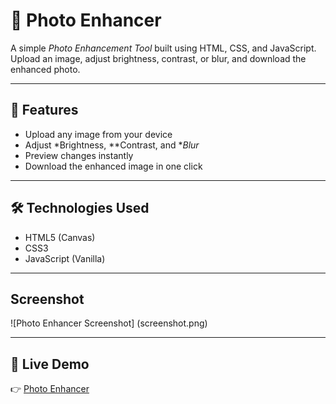 # 📸 Photo Enhancer

A simple *Photo Enhancement Tool* built using HTML, CSS, and JavaScript.  
Upload an image, adjust brightness, contrast, or blur, and download the enhanced photo.

---

## 🌟 Features
- Upload any image from your device
- Adjust *Brightness, **Contrast, and **Blur*
- Preview changes instantly
- Download the enhanced image in one click

---

## 🛠 Technologies Used
- HTML5 (Canvas)
- CSS3
- JavaScript (Vanilla)

---

## Screenshot
![Photo Enhancer Screenshot] (screenshot.png)

---

## 🚀 Live Demo
👉 [Photo Enhancer](https://xyzvikram.github.io/photo-enhancer/)